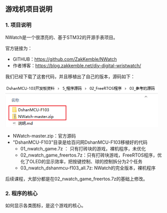 ## 游戏机项目说明

### 1. 项目说明

NWatch是一个很漂亮的、基于STM32的开源手表项目。

官方链接为：

* GITHUB：https://github.com/ZakKemble/NWatch  
* 作者博客：https://blog.zakkemble.net/diy-digital-wristwatch/

我们已经下载了这套代码，并且移植出了自己的版本，源码如下：

![image-20230912145511386](pic/18_nwatch_src.png)

* NWatch-master.zip：官方源码
* "DshanMCU-F103"目录是给百问网DshanMCU-F103移植好的代码
  * 01_nwatch_game.7z ： 只有打砖块的游戏，裸机程序，未优化
  * 02_nwatch_game_freertos.7z：只有打砖块游戏，FreeRTOS程序，优化了OLED的显示效率，把按键控制、球的控制拆分为2个任务
  * 03_nwatch_dshanmcu-f103_all.7z:  NWatch的完全版本，裸机程序



后续课程，大部分都是在02_nwatch_game_freertos.7z的基础上修改。



### 2. 程序的核心

如何显示各类图标，是这个游戏的核心。







